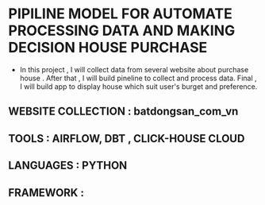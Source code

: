# PIPILINE MODEL FOR AUTOMATE PROCESSING DATA AND MAKING DECISION HOUSE PURCHASE

- In this project , I will collect data from several website about purchase house . After that , I will build pineline to collect and process data. Final , I will build app to display house which suit user's burget and preference.
 
## WEBSITE COLLECTION : batdongsan_com_vn

## TOOLS : AIRFLOW, DBT , CLICK-HOUSE CLOUD

## LANGUAGES : PYTHON

## FRAMEWORK : 

